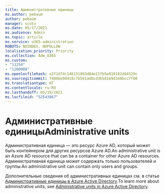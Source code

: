 ```yaml
---
title: Административные единицы
ms.author: pebaum
author: pebaum
manager: scotv
ms.date: 05/17/2021
ms.audience: Admin
ms.topic: article
ms.service: o365-administration
ROBOTS: NOINDEX, NOFOLLOW
localization_priority: Priority
ms.collection: Adm_O365
ms.custom:
- "11254"
- "1200008"
ms.openlocfilehash: a2f1d74c146131893d84e21fb5e810182d44529c
ms.sourcegitcommit: f4866e94918c7b591ad0cd3b58169d340bcc7f00
ms.translationtype: HT
ms.contentlocale: ru-RU
ms.lasthandoff: 05/19/2021
ms.locfileid: "52543867"
---
```

# <a name="administrative-units"></a><span data-ttu-id="991f6-102">Административные единицы</span><span class="sxs-lookup"><span data-stu-id="991f6-102">Administrative units</span></span>

<span data-ttu-id="991f6-103">Административная единица — это ресурс Azure AD, который может быть контейнером для других ресурсов Azure AD.</span><span class="sxs-lookup"><span data-stu-id="991f6-103">An administrative unit is an Azure AD resource that can be a container for other Azure AD resources.</span></span> <span data-ttu-id="991f6-104">Административная единица может содержать только пользователей и группы.</span><span class="sxs-lookup"><span data-stu-id="991f6-104">An administrative unit can contain only users and groups.</span></span>

<span data-ttu-id="991f6-105">Дополнительные сведения об административных единицах см. в статье [Административные единицы в Azure Active Directory](/azure/active-directory/roles/administrative-units).</span><span class="sxs-lookup"><span data-stu-id="991f6-105">To learn more about administrative units, see [Administrative units in Azure Active Directory](/azure/active-directory/roles/administrative-units).</span></span>